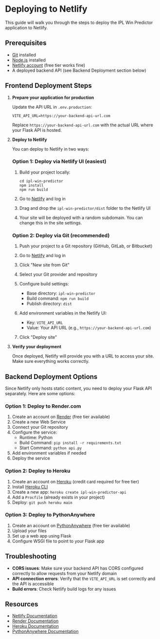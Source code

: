 # Deploying to Netlify

This guide will walk you through the steps to deploy the IPL Win Predictor application to Netlify.

## Prerequisites

- [Git](https://git-scm.com/) installed
- [Node.js](https://nodejs.org/) installed
- [Netlify account](https://app.netlify.com/signup) (free tier works fine)
- A deployed backend API (see Backend Deployment section below)

## Frontend Deployment Steps

1. **Prepare your application for production**

   Update the API URL in `.env.production`:

   ```
   VITE_API_URL=https://your-backend-api-url.com
   ```

   Replace `https://your-backend-api-url.com` with the actual URL where your Flask API is hosted.

2. **Deploy to Netlify**

   You can deploy to Netlify in two ways:

   ### Option 1: Deploy via Netlify UI (easiest)

   1. Build your project locally:
   
      ```
      cd ipl-win-predictor
      npm install
      npm run build
      ```

   2. Go to [Netlify](https://app.netlify.com/) and log in
   
   3. Drag and drop the `ipl-win-predictor/dist` folder to the Netlify UI
   
   4. Your site will be deployed with a random subdomain. You can change this in the site settings.

   ### Option 2: Deploy via Git (recommended)

   1. Push your project to a Git repository (GitHub, GitLab, or Bitbucket)
   
   2. Go to [Netlify](https://app.netlify.com/) and log in
   
   3. Click "New site from Git"
   
   4. Select your Git provider and repository
   
   5. Configure build settings:
      - Base directory: `ipl-win-predictor`
      - Build command: `npm run build`
      - Publish directory: `dist`
   
   6. Add environment variables in the Netlify UI:
      - Key: `VITE_API_URL`
      - Value: Your API URL (e.g., `https://your-backend-api-url.com`)
   
   7. Click "Deploy site"

3. **Verify your deployment**

   Once deployed, Netlify will provide you with a URL to access your site. Make sure everything works correctly.

## Backend Deployment Options

Since Netlify only hosts static content, you need to deploy your Flask API separately. Here are some options:

### Option 1: Deploy to Render.com

1. Create an account on [Render](https://render.com/) (free tier available)
2. Create a new Web Service
3. Connect your Git repository
4. Configure the service:
   - Runtime: Python
   - Build Command: `pip install -r requirements.txt`
   - Start Command: `python api.py`
5. Add environment variables if needed
6. Deploy the service

### Option 2: Deploy to Heroku

1. Create an account on [Heroku](https://signup.heroku.com/) (credit card required for free tier)
2. Install [Heroku CLI](https://devcenter.heroku.com/articles/heroku-cli)
3. Create a new app: `heroku create ipl-win-predictor-api`
4. Add a `Procfile` (already exists in your project)
5. Deploy: `git push heroku main`

### Option 3: Deploy to PythonAnywhere

1. Create an account on [PythonAnywhere](https://www.pythonanywhere.com/) (free tier available)
2. Upload your files
3. Set up a web app using Flask
4. Configure WSGI file to point to your Flask app

## Troubleshooting

- **CORS issues**: Make sure your backend API has CORS configured correctly to allow requests from your Netlify domain
- **API connection errors**: Verify that the `VITE_API_URL` is set correctly and the API is accessible
- **Build errors**: Check Netlify build logs for any issues

## Resources

- [Netlify Documentation](https://docs.netlify.com/)
- [Render Documentation](https://render.com/docs)
- [Heroku Documentation](https://devcenter.heroku.com/)
- [PythonAnywhere Documentation](https://help.pythonanywhere.com/)
